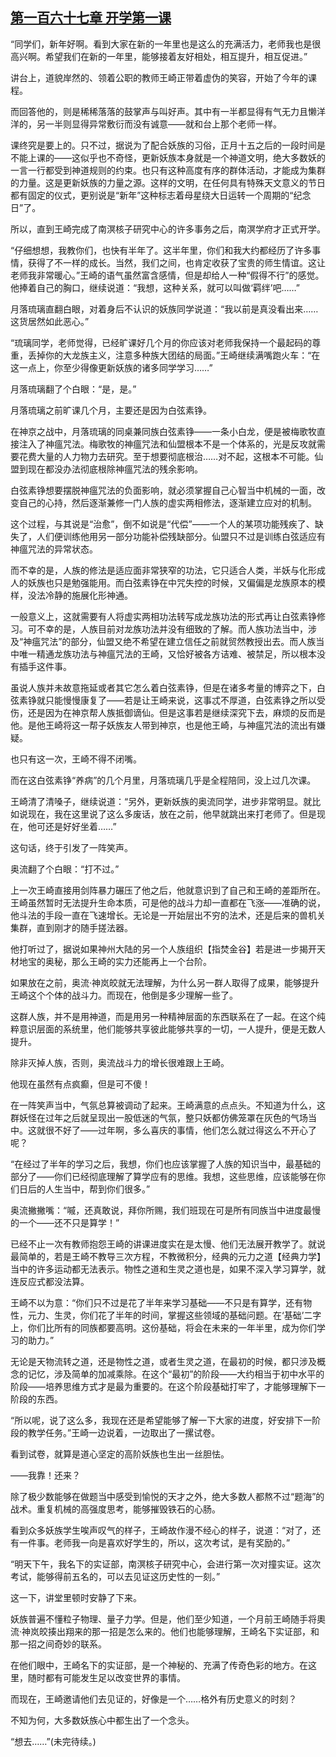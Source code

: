 ## [第一百六十七章 开学第一课](https://www.xxbiquge.com/11_11207/9142411.html)


  “同学们，新年好啊。看到大家在新的一年里也是这么的充满活力，老师我也是很高兴啊。希望我们在新的一年里，能够接着友好相处，相互提升，相互促进。”

  讲台上，道貌岸然的、领着公职的教师王崎正带着虚伪的笑容，开始了今年的课程。

  而回答他的，则是稀稀落落的鼓掌声与叫好声。其中有一半都显得有气无力且懒洋洋的，另一半则显得异常敷衍而没有诚意——就和台上那个老师一样。

  课终究是要上的。只不过，据说为了配合妖族的习俗，正月十五之后的一段时间是不能上课的——这似乎也不奇怪，更新妖族本身就是一个神道文明，绝大多数妖的一言一行都受到神道规则的约束。也只有这种高度有序的群体活动，才能成为集群的力量。这是更新妖族的力量之源。这样的文明，在任何具有特殊天文意义的节日都有固定的仪式，更别说是“新年”这种标志着母星绕大日运转一个周期的“纪念日”了。

  所以，直到王崎完成了南溟核子研究中心的许多事务之后，南溟学府才正式开学。

  “仔细想想，我教你们，也快有半年了。这半年里，你们和我大约都经历了许多事情，获得了不一样的成长。当然，我们之间，也肯定收获了宝贵的师生情谊。这让老师我非常暖心。”王崎的语气虽然富含感情，但是却给人一种“假得不行”的感觉。他捧着自己的胸口，继续说道：“我想，这种关系，就可以叫做‘羁绊’吧……”

  月落琉璃直翻白眼，对着身后不认识的妖族同学说道：“我以前是真没看出来……这货居然如此恶心。”

  “琉璃同学，老师觉得，已经旷课好几个月的你应该对老师我保持一个最起码的尊重，丢掉你的大龙族主义，注意多种族大团结的局面。”王崎继续满嘴跑火车：“在这一点上，你至少得像更新妖族的诸多同学学习……”

  月落琉璃翻了个白眼：“是，是。”

  月落琉璃之前旷课几个月，主要还是因为白弦素铮。

  在神京之战中，月落琉璃的同桌兼同族白弦素铮——一条小白龙，便是被梅歌牧直接注入了神瘟咒法。梅歌牧的神瘟咒法和仙盟根本不是一个体系的，光是反攻就需要花费大量的人力物力去研究。至于想要彻底根治……对不起，这根本不可能。仙盟到现在都没办法彻底根除神瘟咒法的残余影响。

  白弦素铮想要摆脱神瘟咒法的负面影响，就必须掌握自己心智当中机械的一面，改变自己的心持，然后逐渐兼修一门人族的虚实两相修法，逐渐建立应对的机制。

  这个过程，与其说是“治愈”，倒不如说是“代偿”——一个人的某项功能残疾了、缺失了，人们便训练他用另一部分功能补偿残缺部分。仙盟只不过是训练白弦适应有神瘟咒法的异常状态。

  而不幸的是，人族的修法是适应面非常狭窄的功法，它只适合人类，半妖与化形成人的妖族也只是勉强能用。而白弦素铮在中咒失控的时候，又偏偏是龙族原本的模样，没法冷静的施展化形神通。

  一般意义上，这就需要有人将虚实两相功法转写成龙族功法的形式再让白弦素铮修习。可不幸的是，人族目前对龙族功法并没有细致的了解。而人族功法当中，涉及“神瘟咒法”的部分，仙盟又绝不希望在建立信任之前就贸然教授出去。而人族当中唯一精通龙族功法与神瘟咒法的王崎，又恰好被各方诘难、被禁足，所以根本没有插手这件事。

  虽说人族并未故意拖延或者其它怎么着白弦素铮，但是在诸多考量的博弈之下，白弦素铮就只能慢慢康复了——若是让王崎来说，这事忒不厚道，白弦素铮之所以受伤，还是因为在神京帮人族抵御谪仙。但是这事若是继续深究下去，麻烦的反而是他。是他王崎将这一帮子妖族友人带到神京，也是他王崎，与神瘟咒法的流出有嫌疑。

  也只有这一次，王崎不得不闭嘴。

  而在这白弦素铮“养病”的几个月里，月落琉璃几乎是全程陪同，没上过几次课。

  王崎清了清嗓子，继续说道：“另外，更新妖族的奥流同学，进步非常明显。就比如说现在，我在这里说了这么多废话，放在之前，他早就跳出来打老师了。但是现在，他可还是好好坐着……”

  这句话，终于引发了一阵笑声。

  奥流翻了个白眼：“打不过。”

  上一次王崎直接用剑阵暴力碾压了他之后，他就意识到了自己和王崎的差距所在。王崎虽然暂时无法提升生命本质，可是他的战斗力却一直都在飞涨——准确的说，他斗法的手段一直在飞速增长。无论是一开始层出不穷的法术，还是后来的兽机关集群，直到刚才的随手搓法器。

  他打听过了，据说如果神州大陆的另一个人族组织【指焚金谷】若是进一步揭开天材地宝的奥秘，那么王崎的实力还能再上一个台阶。

  如果放在之前，奥流·神岚皎就无法理解，为什么另一群人取得了成果，能够提升王崎这个个体的战斗力。而现在，他倒是多少理解一些了。

  这群人族，并不是用神道，而是用另一种精神层面的东西联系在了一起。在这个纯粹意识层面的系统里，他们能够共享彼此能够共享的一切，一人提升，便是无数人提升。

  除非灭掉人族，否则，奥流战斗力的增长很难跟上王崎。

  他现在虽然有点疯癫，但是可不傻！

  在一阵笑声当中，气氛总算被调动了起来。王崎满意的点点头。不知道为什么，这群妖怪在过年之后就呈现出一股低迷的气氛，整只妖都仿佛笼罩在灰色的气场当中。这就很不好了——过年啊，多么喜庆的事情，他们怎么就过得这么不开心了呢？

  “在经过了半年的学习之后，我想，你们也应该掌握了人族的知识当中，最基础的部分了——你们已经彻底理解了算学应有的思维。我想，这些思维，应该能够在你们日后的人生当中，帮到你们很多。”

  奥流撇撇嘴：“嘁，还真敢说，拜你所赐，我们班现在可是所有同族当中进度最慢的一个——还不只是算学！”

  已经不止一次有教师抱怨王崎的讲课进度实在是太慢、他们无法展开教学了。就说最简单的，若是王崎不教导三次方程，不教微积分，经典的元力之道【经典力学】当中的许多运动都无法表示。物性之道和生灵之道也是，如果不深入学习算学，就连反应式都没法算。

  王崎不以为意：“你们只不过是花了半年来学习基础——不只是有算学，还有物性，元力、生灵，你们花了半年的时间，掌握这些领域的基础问题。在‘基础’二字上，你们比所有的同族都要高明。这份基础，将会在未来的一年半里，成为你们学习的助力。”

  无论是天物流转之道，还是物性之道，或者生灵之道，在最初的时候，都只涉及概念的记忆，涉及简单的加减乘除。在这个“最初”的阶段——大约相当于初中水平的阶段——培养思维方式才是最为重要的。在这个阶段基础打牢了，才能够理解下一阶段的东西。

  “所以呢，说了这么多，我现在还是希望能够了解一下大家的进度，好安排下一阶段的教学任务。”王崎一边说着，一边取出了一摞试卷。

  看到试卷，就算是道心坚定的高阶妖族也生出一丝胆怯。

  ——我靠！还来？

  除了极少数能够在做题当中感受到愉悦的天才之外，绝大多数人都熬不过“题海”的战术。重复机械的高强度思考，能够摧毁铁石的心肠。

  看到众多妖族学生唉声叹气的样子，王崎故作漫不经心的样子，说道：“对了，还有一件事。老师我一向是喜欢好学生的，所以，这次考试，是有奖励的。”

  “明天下午，我名下的实证部，南溟核子研究中心，会进行第一次对撞实证。这次考试，能够得前五名的，可以去见证这历史性的一刻。”

  这一下，讲堂里顿时安静了下来。

  妖族普遍不懂粒子物理、量子力学。但是，他们至少知道，一个月前王崎随手将奧流·神岚皎揍出翔来的那一招是怎么来的。他们也能够理解，王崎名下实证部，和那一招之间奇妙的联系。

  在他们眼中，王崎名下的实证部，是一个神秘的、充满了传奇色彩的地方。在这里，随时都有可能发生足以改变世界的事情。

  而现在，王崎邀请他们去见证的，好像是一个……格外有历史意义的时刻？

  不知为何，大多数妖族心中都生出了一个念头。

  “想去……”(未完待续。)
